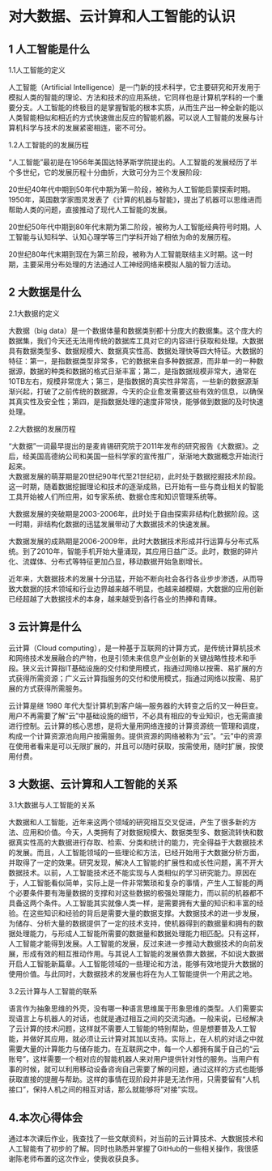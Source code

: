 

# 对大数据、云计算和人工智能的认识
## 1 人工智能是什么

1.1人工智能的定义

人工智能（Artificial Intelligence）是一门新的技术科学，它主要研究和开发用于模拟人类的智能的理论、方法和技术的应用系统，它同样也是计算机学科的一个重要分支。人工智能的终极目的是掌握智能的根本实质，从而生产出一种全新的能以人类智能相似和相近的方式快速做出反应的智能机器。可以说人工智能的发展与计算机科学与技术的发展紧密相连，密不可分。

1.2人工智能的的发展历程

“人工智能”最初是在1956年美国达特茅斯学院提出的。人工智能的发展经历了半个多世纪，它的发展历程十分曲折，大致可分为三个发展阶段:

20世纪40年代中期到50年代中期为第一阶段，被称为人工智能启蒙探索时期。1950年，英国数学家图灵发表了《计算的机器与智能》，提出了机器可以思维进而帮助人类的问题，直接推动了现代人工智能的发展。

20世纪50年代中期到80年代末期为第二阶段，被称为人工智能经典符号时期。人工智能与认知科学、认知心理学等三门学科开始了相依为命的发展历程。

20世纪80年代末期到现在为第三阶段，被称为人工智能联结主义时期。这一时期，主要采用分布处理的方法通过人工神经网络来模拟人脑的智力活动。

## 2 大数据是什么

2.1大数据的定义

大数据（big data）是一个数据体量和数据类别都十分庞大的数据集。这个庞大的数据集，我们今天还无法用传统的数据库工具对它的内容进行获取和处理。大数据具有数据类型多、数据规模大、数据真实性高、数据处理快等四大特征。大数据的特征：第一，是指数据类型非常多，它的数据来自多种数据源，而非单一的一种数据源，数据的种类和数据的格式日渐丰富；第二，是指数据规模非常大，通常在10TB左右，规模非常庞大；第三，是指数据的真实性非常高，一些新的数据源渐渐兴起，打破了之前传统的数据源，今天的企业愈发需要这些有效的信息，以确保其真实性及安全性；第四，是指数据处理的速度非常快，能够做到数据的及时快速处理。

2.2大数据的发展历程

“大数据”一词最早提出的是麦肯锡研究院于2011年发布的研究报告《大数据》。之后，经美国高德纳公司和美国一些科学家的宣传推广，渐渐地大数据概念开始流行起来。<br>
大数据发展的萌芽期是20世纪90年代至21世纪初，此时处于数据挖掘技术阶段。这一时期，随着数据挖掘理论和技术的逐渐成熟，已开始有一些与商业相关的智能工具开始被人们所应用，如专家系统、数据仓库和知识管理系统等。<br>

大数据发展的突破期是2003-2006年，此时处于自由探索非结构化数据阶段。这一时期，非结构化数据的迅猛发展带动了大数据技术的快速发展。<br>

大数据发展的成熟期是2006-2009年，此时大数据技术形成并行运算与分布式系统。到了2010年，智能手机开始大量涌现，其应用日益广泛。此时，数据的碎片化、流媒体、分布式等特征更加凸显，移动数据开始急剧增长。

近年来，大数据技术的发展十分迅猛，开始不断向社会各行各业步步渗透，从而导致大数据的技术领域和行业边界越来越不明显，也越来越模糊，大数据的应用创新已经超越了大数据技术的本身，越来越受到各行各业的热捧和青睐。

## 3 云计算是什么

云计算（Cloud computing），是一种基于互联网的计算方式，是传统计算机技术和网络技术发展融合的产物，也是引领未来信息产业创新的关键战略性技术和手段。狭义云计算指IT基础设施的交付和使用模式，指通过网络以按需、易扩展的方式获得所需资源；广义云计算指服务的交付和使用模式，指通过网络以按需、易扩展的方式获得所需服务。

云计算是继 1980 年代大型计算机到客户端—服务器的大转变之后的又一种巨变。用户不再需要了解“云”中基础设施的细节，不必具有相应的专业知识，也无需直接进行控制。云计算的核心思想，是将大量用网络连接的计算资源统一管理和调度，构成一个计算资源池向用户按需服务。提供资源的网络被称为“云”。“云”中的资源在使用者看来是可以无限扩展的，并且可以随时获取，按需使用，随时扩展，按使用付费。

## 3 大数据、云计算和人工智能的关系

3.1大数据与人工智能的关系

大数据和人工智能，近年来这两个领域的研究相互交叉促进，产生了很多新的方法、应用和价值。今天，人类拥有了对数据规模大、数据类型多、数据流转快和数据真实性高的大数据进行存取、检索、分类和统计的能力，完全得益于大数据技术的发展。而且，人工智能领域的一些理论和方法，已经开始用于大数据分析方面，并取得了一定的效果。研究发现，解决人工智能的扩展性和成长性问题，离不开大数据技术。以前，人工智能技术还不能实现与人类相似的学习研究能力。原因在于，人工智能看似简单，实际上是一件非常繁琐和复杂的事情，产生人工智能的两个必要条件要有海量数据的支撑和对这些数据的极强处理能力，而以前的机器都不具备这两个条件。人工智能其实就像人类一样，是需要拥有大量的知识和丰富的经验。在这些知识和经验的背后是需要大量的数据支撑。大数据技术的进一步发展，为储存、分析大量的数据提供了一定的技术支持，使机器得到的数据量和拥有的数据处理能力，与形成人工智能所需要的数据量和数据处理能力相匹配。只有这样，人工智能才能得到发展。人工智能的发展，反过来进一步推动大数据技术的向前发展，形成有效的相互推动作用。与其说人工智能的发展依靠大数据，不如说大数据开启人工智能新篇章。人工智能领域的一些理论和方法，能够有效地提升大数据的使用价值。与此同时，大数据技术的发展也将在为人工智能提供一个用武之地。

3.2云计算与人工智能的联系

语言作为抽象思维的外壳，没有哪一种语言思维属于形象思维的类型。人们需要实现语言上与机器人的对话，也就是通过相互之间的交流沟通。一般来说，已经解决了云计算的技术问题，这样就不需要人工智能的特别帮助，但是想要普及人工智能，并做好其应用，就必须让云计算对其加以支持。实际上，在人机的对话之中就需要大量的计算能力与储存能力。在互联网之中，每一个人都拥有属于自己的“云账号”，这样需要一个相对应的智能机器人来对用户提供针对性的服务。当用户有事的时候，就可以利用移动设备咨询自己需要了解的问题，通过这样的方式也能够获取直接的提醒与帮助。这样的事情在现阶段并非是无法作用，只需要留有“人机接口”，保持人机之间的相互对话，那么就能够将“对接”实现。

## 4.本次心得体会

通过本次课后作业，我查找了一些文献资料，对当前的云计算技术、大数据技术和人工智能有了初步的了解。同时也熟悉并掌握了GitHub的一些相关操作，我很感谢陈老师布置的这次作业，使我收获良多。

